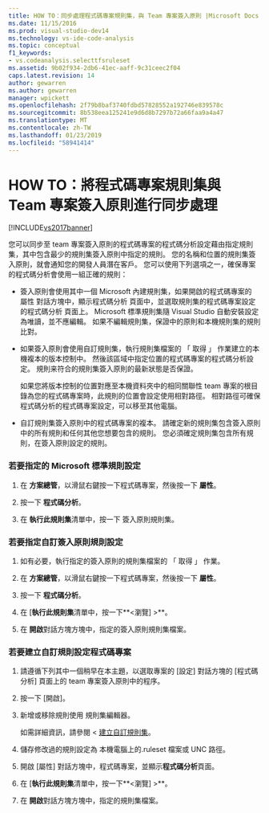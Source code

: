 ```yaml
---
title: HOW TO：同步處理程式碼專案規則集，與 Team 專案簽入原則 |Microsoft Docs
ms.date: 11/15/2016
ms.prod: visual-studio-dev14
ms.technology: vs-ide-code-analysis
ms.topic: conceptual
f1_keywords:
- vs.codeanalysis.selecttfsruleset
ms.assetid: 9b02f934-2db6-41ec-aaff-9c31ceec2f04
caps.latest.revision: 14
author: gewarren
ms.author: gewarren
manager: wpickett
ms.openlocfilehash: 2f79b8baf3740fdbd57828552a192746e839578c
ms.sourcegitcommit: 8b538eea125241e9d6d8b7297b72a66faa9a4a47
ms.translationtype: MT
ms.contentlocale: zh-TW
ms.lasthandoff: 01/23/2019
ms.locfileid: "58941414"
---
```

# <a name="how-to-synchronize-code-project-rule-sets-with-team-project-check-in-policy"></a>HOW TO：將程式碼專案規則集與 Team 專案簽入原則進行同步處理
[!INCLUDE[vs2017banner](../includes/vs2017banner.md)]

您可以同步至 team 專案簽入原則的程式碼專案的程式碼分析設定藉由指定規則集，其中包含最少的規則集簽入原則中指定的規則。 您的名稱和位置的規則集簽入原則，就會通知您的開發人員潛在客戶。 您可以使用下列選項之一，確保專案的程式碼分析會使用一組正確的規則：  
  
-   簽入原則會使用其中一個 Microsoft 內建規則集，如果開啟的程式碼專案的 屬性 對話方塊中，顯示程式碼分析 頁面中，並選取規則集的程式碼專案設定的程式碼分析 頁面上。 Microsoft 標準規則集隨 Visual Studio 自動安裝設定為唯讀，並不應編輯。 如果不編輯規則集，保證中的原則和本機規則集的規則比對。  
  
-   如果簽入原則會使用自訂規則集，執行規則集檔案的 「 取得 」 作業建立的本機複本的版本控制中。 然後該區域中指定位置的程式碼專案的程式碼分析設定。 規則来符合的規則集簽入原則的最新狀態是否保證。  
  
     如果您將版本控制的位置對應至本機資料夾中的相同關聯性 team 專案的根目錄為您的程式碼專案時，此規則的位置會設定使用相對路徑。 相對路徑可確保程式碼分析的程式碼專案設定，可以移至其他電腦。  
  
-   自訂規則集簽入原則中的程式碼專案的複本。 請確定新的規則集包含簽入原則中的所有規則和任何其他您想要包含的規則。 您必須確定規則集包含所有規則，在簽入原則設定的規則。  
  
### <a name="to-specify-a-microsoft-standard-rule-set"></a>若要指定的 Microsoft 標準規則設定  
  
1.  在 **方案總管**，以滑鼠右鍵按一下程式碼專案，然後按一下 **屬性**。  
  
2.  按一下 **程式碼分析**。  
  
3.  在 **執行此規則集**清單中，按一下 簽入原則規則集。  
  
### <a name="to-specify-a-custom-check-in-policy-rule-set"></a>若要指定自訂簽入原則規則設定  
  
1.  如有必要，執行指定的簽入原則的規則集檔案的 「 取得 」 作業。  
  
2.  在 **方案總管**，以滑鼠右鍵按一下程式碼專案，然後按一下 **屬性**。  
  
3.  按一下 **程式碼分析**。  
  
4.  在 [**執行此規則集**清單中，按一下**\<瀏覽] >**。  
  
5.  在 **開啟**對話方塊方塊中，指定的簽入原則規則集檔案。  
  
### <a name="to-create-a-custom-rule-set-for-a-code-project"></a>若要建立自訂規則設定程式碼專案  
  
1.  請遵循下列其中一個稍早在本主題，以選取專案的 [設定] 對話方塊的 [程式碼分析] 頁面上的 team 專案簽入原則中的程序。  
  
2.  按一下 [開啟]。  
  
3.  新增或移除規則使用 規則集編輯器。  
  
     如需詳細資訊，請參閱 <<c0> [ 建立自訂規則集](../code-quality/creating-custom-code-analysis-rule-sets.md)。  
  
4.  儲存修改過的規則設定為 本機電腦上的.ruleset 檔案或 UNC 路徑。  
  
5.  開啟 [屬性] 對話方塊中，程式碼專案，並顯示**程式碼分析**頁面。  
  
6.  在 [**執行此規則集**清單中，按一下**\<瀏覽] >**。  
  
7.  在 **開啟**對話方塊方塊中，指定的規則集檔案。
